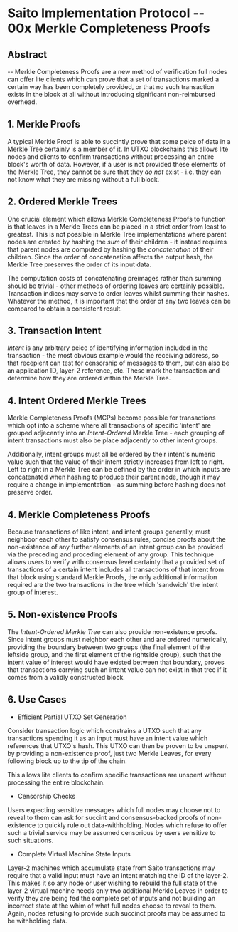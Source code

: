 # Saito Implementation Protocol -- 00x Merkle Completeness Proofs

## Abstract
--
Merkle Completeness Proofs are a new method of verification full nodes can offer lite clients which can prove that a set of transactions marked a certain way has been completely provided, or that no such transaction exists in the block at all without introducing significant non-reimbursed overhead. 

## 1. Merkle Proofs

A typical Merkle Proof is able to succintly prove that some peice of data in a Merkle Tree certainly is a member of it. In UTXO blockchains this allows lite nodes and clients to confirm transactions without processing an entire block's worth of data. However, if a user is not provided these elements of the Merkle Tree, they cannot be sure that they *do not* exist - i.e. they can not know what they are missing without a full block.

## 2. Ordered Merkle Trees

One crucial element which allows Merkle Completeness Proofs to function is that leaves in a Merkle Trees can be placed in a strict order from least to greatest. This is not possible in Merkle Tree implementations where parent nodes are created by hashing the *sum* of their children - it instead requires that parent nodes are computed by hashing the *concatenation* of their children. Since the order of concatenation affects the output hash, the Merkle Tree preserves the order of its input data.

The computation costs of concatenating preimages rather than summing should be trivial - other methods of ordering leaves are certainly possible. Transaction indices may serve to order leaves whilst summing their hashes. Whatever the method, it is important that the order of any two leaves can be compared to obtain a consistent result.

## 3. Transaction Intent

*Intent* is any arbitrary peice of identifying information included in the transaction - the most obvious example would the receiving address, so that recepient can test for censorship of messages to them, but can also be an application ID, layer-2 reference, etc. These mark the transaction and determine how they are ordered within the Merkle Tree.

## 4. Intent Ordered Merkle Trees

Merkle Completeness Proofs (MCPs) become possible for transactions which opt into a scheme where all transactions of specific 'intent' are grouped adjecently into an *Intent-Ordered* Merkle Tree - each grouping of intent transactions must also be place adjacently to other intent groups.

Additionally, intent groups must all be ordered by their intent's numeric value such that the value of their intent strictly increases from left to right. Left to right in a Merkle Tree can be defined by the order in which inputs are concatenated when hashing to produce their parent node, though it may require a change in implementation - as summing before hashing does not preserve order.

## 4. Merkle Completeness Proofs

Because transactions of like intent, and intent groups generally, must neighboor each other to satisfy consensus rules, concise proofs about the non-existence of any further elements of an intent group can be provided via the preceding and proceding element of any group. This technique allows users to verify with consensus level certainty that a provided set of transactions of a certain intent includes all transactions of that intent from that block using standard Merkle Proofs, the only additional information required are the two transactions in the tree which 'sandwich' the intent group of interest.

## 5. Non-existence Proofs

The *Intent-Ordered Merkle Tree* can also provide non-existence proofs. Since intent groups must neighbor each other and are ordered numerically, providing the boundary between two groups (the final element of the leftside group, and the first element of the rightside group), such that the intent value of interest would have existed between that boundary, proves that transactions carrying such an intent value can not exist in that tree if it comes from a validly constructed block.

## 6. Use Cases

* Efficient Partial UTXO Set Generation

Consider transaction logic which constrains a UTXO such that any transactions spending it as an input must have an intent value which references that UTXO's hash. This UTXO can then be proven to be unspent by providing a non-existence proof, just two Merkle Leaves, for every following block up to the tip of the chain.

This allows lite clients to confirm specific transactions are unspent without processing the entire blockchain.

* Censorship Checks

Users expecting sensitive messages which full nodes may choose not to reveal to them can ask for succint and consensus-backed proofs of non-existence to quickly rule out data-withholding. Nodes which refuse to offer such a trivial service may be assumed censorious by users sensitive to such situations.

* Complete Virtual Machine State Inputs

Layer-2 machines which accumulate state from Saito transactions may require that a valid input must have an intent matching the ID of the layer-2. This makes it so any node or user wishing to rebuild the full state of the layer-2 virtual machine needs only two additional Merkle Leaves in order to verify they are being fed the complete set of inputs and not building an incorrect state at the whim of what full nodes choose to reveal to them. Again, nodes refusing to provide such succinct proofs may be assumed to be withholding data.
